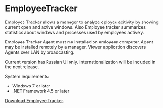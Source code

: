 # EmployeeTracker

Employee Tracker allows a manager to analyze eployee acitivity by showing current open and active windows. Also Employee tracker summarizes statistics about windows and processes used by employees actively.

Employee Tracker Agent must me installed on emloyees computer. Agent may be installed remotely by a manager. Viewer application discovers Agents over LAN by broadcasting.

Current version has Russian UI only. Internationalization will be included in the next release.

System requirements:
- Windows 7 or later
- .NET Framework 4.5 or later

[Download Employee Tracker](https://github.com/laberko/EmployeeTracker/releases/latest).
